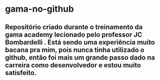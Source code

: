 # gama-no-github
## Repositório criado durante o treinamento da gama academy lecionado pelo professor JC Bombardelli . Está sendo uma experiência muito bacana pra mim, pois nunca tinha utilizado o github, então foi mais um grande passo dado na carreira como desenvolvedor e estou muito satisfeito. 
